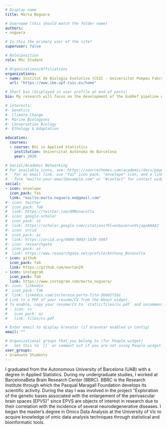 ```yaml
---
# Display name
title: Marta Noguera

# Username (this should match the folder name)
authors:
- noguera

# Is this the primary user of the site?
superuser: false

# Role/position
role: MSc Student

# Organizations/Affiliations
organizations:
- name: Institut de Biologia Evolutiva (CSIC - Universitat Pompeu Fabra)
  url: "https://www.ibe.upf-csic.es/home"

# Short bio (displayed in user profile at end of posts)
bio: My research will focus on the development of the EukRef pipeline with a particular focus on developing phylogenetic tools.

# interests:
#- Genetics
#- Climate Change
#- Marine Biologyons
#- Conservation Biology
#- Ethology & Adaptation

education:
  courses:
  - course: BSc in Applied Statistics
    institution: Universitat Autònoma de Barcelona
    year: 2020

# Social/Academic Networking
# For available icons, see: https://sourcethemes.com/academic/docs/page-builder/#icons
#   For an email link, use "fas" icon pack, "envelope" icon, and a link in the
#   form "mailto:your-email@example.com" or "#contact" for contact widget.
social:
- icon: envelope
  icon_pack: fas
  link: "mailto:marta.noguera.mn@gmail.com"
#- icon: twitter
#  icon_pack: fab
#  link: https://twitter.com/AMBonacolta
#- icon: google-scholar
#  icon_pack: ai
#  link: https://scholar.google.com/citations?hl=en&user=nVxjagoAAAAJ
#- icon: orcid
#  icon_pack: ai
#  link: https://orcid.org/0000-0003-1439-5907
#- icon: researchgate
#  icon_pack: ai
#  link: https://www.researchgate.net/profile/Anthony_Bonacolta
- icon: github
  icon_pack: fab
  link: https://github.com/martan29
- icon: instagram
  icon_pack: fab
  link: https://www.instagram.com/marta_noguera/
#- icon: linkedin
#  icon_pack: fab
#  link: linkedin.com/in/teresa-porta-fitó-3bb0271b1
# Link to a PDF of your resume/CV from the About widget.
# To enable, copy your resume/CV to `static/files/cv.pdf` and uncomment the lines below.
# - icon: cv
#   icon_pack: ai
#   link: files/cv.pdf

# Enter email to display Gravatar (if Gravatar enabled in Config)
email: ""

# Organizational groups that you belong to (for People widget)
#   Set this to `[]` or comment out if you are not using People widget.
user_groups:
- Graduate Students
---
```


I graduated from the Autonomous University of Barcelona (UAB) with a degree in Applied Statistics. During my undergraduate studies, I worked at BarcelonaBeta Brain Research Center (BBRC). BBRC is the Research Institute through which the Pasqual Maragall Foundation develops its scientific activity. During the stay I was involved in the project "Exploration of the genetic bases associated with the enlargement of the perivascular brain spaces (EPVS)" since EPVS are objects of interest in research due to their correlation with the incidence of several neurodegenerative diseases. I began the master’s degree in Omics Data Analysis at the University of Vic to acquire knowledge of omic data analysis techniques through statistical and bioinformatic tools.
